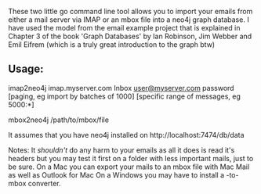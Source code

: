 These two little go command line tool allows you to import your emails from either a mail server via IMAP or an mbox file into a neo4j graph database. I have used the model from the email example project that is explained in Chapter 3 of the book 'Graph Databases' by Ian Robinson, Jim Webber and Emil Eifrem (which is a truly great introduction to the graph btw)

Usage:
------

imap2neo4j imap.myserver.com Inbox user@myserver.com password [paging, eg import by batches of 1000] [specific range of messages, eg 5000:*]

mbox2neo4j /path/to/mbox/file

It assumes that you have neo4j installed on http://localhost:7474/db/data

Notes:
It *shouldn't* do any harm to your emails as all it does is read it's headers but you may test it first on a folder with less important mails, just to be sure.
On a Mac you can export your mails to an mbox file with Mac Mail as well as Outlook for Mac
On a Windows you may have to install a <whatever format>-to-mbox converter.
